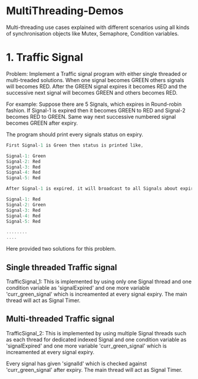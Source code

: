 # MultiThreading-Demos
Multi-threading use cases explained with different scenarios using all kinds of synchronisation objects like Mutex, Semaphore, Condition variables.

# 1. Traffic Signal
   Problem: Implement a Traffic signal program with either single threaded or multi-treaded solutions. When one signal becomes GREEN others signals will becomes RED. After the GREEN signal expires it becomes RED and the successive next signal will becomes GREEN and others becomes RED.

For example: Suppose there are 5 Signals, which expires in Round-robin fashion. If Signal-1 is expired then it becomes GREEN to RED and Signal-2 becomes RED to GREEN. Same way next successive numbered signal becomes GREEN after expiry.
   
The program should print every signals status on expiry.
```C
First Signal-1 is Green then status is printed like,

Signal-1: Green
Signal-2: Red
Signal-3: Red
Signal-4: Red
Signal-5: Red

After Signal-1 is expired, it will broadcast to all Signals about expiry status and then Signal-2 becomes GREEN and all Signals will print current state.

Signal-1: Red
Signal-2: Green
Signal-3: Red
Signal-4: Red
Signal-5: Red

........
....

```

Here provided two solutions for this problem.

## Single threaded Traffic signal
TrafficSignal_1: This is implemented by using only one Signal thread and one condition variable as 'signalExpired' and one more variable 'curr_green_signal' which is increamented at every signal expiry. The main thread will act as Signal Timer.

## Multi-threaded Traffic signal
TrafficSignal_2: This is implemented by using multiple Signal threads such as each thread for dedicated indexed Signal and one condition variable as 'signalExpired' and one more variable 'curr_green_signal' which is increamented at every signal expiry.

Every signal has given 'signalId' which is checked against 'curr_green_signal' after expiry.
The main thread will act as Signal Timer.
